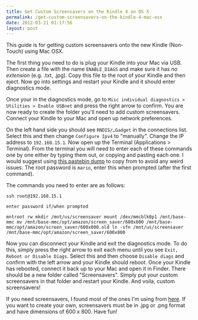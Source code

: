 ```yaml
---
title: Get Custom Screensavers on the Kindle 4 on OS X
permalink: /get-custom-screensavers-on-the-kindle-4-mac-osx
date: 2012-03-21 01:17:56
layout: post
---
```


This guide is for getting custom screensavers onto the new Kindle (Non-Touch) using Mac OSX.

The first thing you need to do is plug your Kindle into your Mac via USB. Then create a file with the name `ENABLE_DIAGS` and make sure it has _no extension_ (e.g. .txt, .jpg). Copy this file to the root of your Kindle and then eject. Now go into settings and restart your Kindle and it should enter diagnostics mode. 

Once your in the diagnostics mode, go to `Misc individual diagnostics > Utilities > Enable USBnet` and press the right arrow to confirm. You are now ready to create the folder you'll need to add custom screensavers.  Connect your Kindle to your Mac and open up network preferences. 

On the left hand side you should see `RNDIS/…Gadget` in the connections list. Select this and then change `Configure Ipv4` to "manually". Change the IP address to `192.168.15.1`. Now open up the Terminal (Applications > Terminal). From the terminal you will need to enter each of these commands one by one either by typing them out, or copying and pasting each one. I would suggest using [this pastebin dump](http://pastebin.com/17czdUS7) to copy from to avoid any weird issues. The root password is `mario`, enter this when prompted (after the first command).

The commands you need to enter are as follows:

`ssh root@192.168.15.1`

`enter password if/when prompted`

`mntroot rw mkdir /mnt/us/screensaver mount /dev/mmcblk0p1 /mnt/base-mmc mv /mnt/base-mmc/opt/amazon/screen_saver/600x800 /mnt/base-mmc/opt/amazon/screen_saver/600x800.old ln -sfn /mnt/us/screensaver /mnt/base-mmc/opt/amazon/screen_saver/600x800`

Now you can disconnect your Kindle and exit the diagnostics mode. To do this, simply press the right arrow to exit each menu until you see `Exit, Reboot or Disable Diags`. Select this and then choose `Disable diags` and confirm with the left arrow and your Kindle should reboot. Once your Kindle has rebooted, connect it back up to your Mac and open it in Finder. There should be a new folder called "Screensavers". Simply put your custom screensavers in that folder and restart your Kindle. And voila, custom screensavers! 

If you need screensavers, I found most of the ones I'm using from [here](http://kindlewallpapers.tumblr.com/). If you want to create your own, screensavers must be in .jpg or .png format and have dimensions of 600 x 800. Have fun!